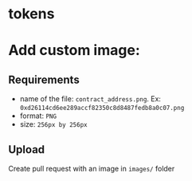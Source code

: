 # tokens

# Add custom image:
## Requirements
- name of the file: `contract_address.png`. Ex: `0xd26114cd6ee289accf82350c8d8487fedb8a0c07.png`
- format: `PNG`
- size: `256px by 256px`
## Upload
Create pull request with an image in `images/` folder
